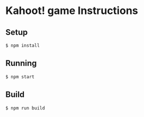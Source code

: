 # Kahoot! game Instructions

## Setup

```
$ npm install
```

## Running

```
$ npm start
```

## Build

```
$ npm run build
```
